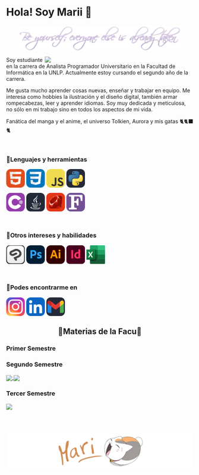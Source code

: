 <h1>Hola! Soy Marii 🌱</h1>

<p align="center">
  <img align="center" src="https://github.com/Marimari2342/Marimari2342.github.io/blob/main/imagenes/oscarW.png" alt="oscwilde" height="70"/>
</p>

<img align="right" src="https://github-readme-stats.vercel.app/api?username=Marimari2342&show_icons=true&title_color=ffffff&icon_color=9F33FF&text_color=9f9f9f&bg_color=000000&border_color=9F33FF&include_all_commits=true"  width="400">

<p>Soy estudiante en la carrera de Analista Programador Universitario en la Facultad de Informática en la UNLP. Actualmente estoy cursando el segundo año de la carrera.</p>
<p>Me gusta mucho aprender cosas nuevas, enseñar y trabajar en equipo. Me interesa como hobbies la ilustración y el diseño digital, también armar rompecabezas, leer y aprender idiomas. Soy muy dedicada y meticulosa, no sólo en mi trabajo sino en todos los aspectos de mi vida.</p>
<p>Fanática del manga y el anime, el universo Tolkien, Aurora y mis gatas 🐈🐈‍⬛🐈</p>
<br>

<h3>🍄Lenguajes y herramientas</h3>

<!--
<img align="right" src="https://github-readme-stats.vercel.app/api/top-langs/?username=Marimari2342&show_icons=true&title_color=ffffff&icon_color=9F33FF&text_color=9f9f9f&bg_color=000000&border_color=9F33FF&include_all_commits=true"  width="300">
-->

<p align="left">
  <img align="center" src="https://github.com/tandpfun/skill-icons/blob/main/icons/HTML.svg" alt="html" height="50" width="50" />
  <img align="center" src="https://github.com/tandpfun/skill-icons/blob/main/icons/CSS.svg" alt="css" height="50" width="50" />
  <img align="center" src="https://github.com/tandpfun/skill-icons/blob/main/icons/JavaScript.svg" alt="javascript" height="50" width="50" />
  <img align="center" src="https://github.com/tandpfun/skill-icons/blob/main/icons/Python-Dark.svg" alt="python" height="50" width="50" />
</p>
<p align="left">
  <img align="center" src="https://github.com/tandpfun/skill-icons/blob/main/icons/CS.svg" alt="c#" height="50" width="50" />
  <img align="center" src="https://github.com/tandpfun/skill-icons/blob/main/icons/Java-Dark.svg" alt="java" height="50" width="50" />
  <img align="center" src="https://github.com/tandpfun/skill-icons/blob/main/icons/Ruby.svg" alt="ruby" height="50" width="50" />
  <img align="center" src="https://github.com/tandpfun/skill-icons/blob/main/icons/Fortran.svg" alt="fortran" height="50" width="50" />
</p><br>


<h3>🍒Otros intereses y habilidades</h3>

<p align="left">
  <img align="center" src="https://github.com/Marimari2342/Marimari2342.github.io/blob/main/imagenes/clip.png" alt="clip" height="50" width="50" />
  <img align="center" src="https://github.com/tandpfun/skill-icons/blob/main/icons/Photoshop.svg" alt="photoshop" height="50" width="50" />
  <img align="center" src="https://github.com/tandpfun/skill-icons/blob/main/icons/Illustrator.svg" alt="illust" height="50" width="50" />
  <img align="center" src="https://github.com/Marimari2342/Marimari2342.github.io/blob/main/imagenes/indesign.png" alt="indesign" height="50" width="50" />
  <img align="center" src="https://github.com/Marimari2342/Marimari2342.github.io/blob/main/imagenes/excel.png" alt="excel" height="50" width="50" />
</p><br>


<h3>🌵Podes encontrarme en</h3>

<p align="left">
  <a href="https://www.instagram.com/marianroj" target="blank"><img align="center" src="https://github.com/tandpfun/skill-icons/blob/main/icons/Instagram.svg" alt="mariinsta" height="50" width="50" /></a>
  <a href="https://www.linkedin.com/in/marianroj/" target="blank"><img align="center" src="https://github.com/tandpfun/skill-icons/blob/main/icons/LinkedIn.svg" alt="mariin" height="50" width="50"/></a>
  <a href="mailto:marianroj.2342@gmail.com" target="blank"><img align="center" src="https://github.com/tandpfun/skill-icons/blob/main/icons/Gmail-Dark.svg" alt="mariemail" height="50" width="50"/></a>  
</p>

<h2 align="center">🌸Materias de la Facu🍏</h2>

<h3>Primer Semestre</h3>
<h3>Segundo Semestre</h3>
    <a href="https://github.com/Marimari2342/Arquitectura-de-Computadoras"><img align="center" hight="50px" src="https://github-readme-stats.vercel.app/api/pin/?username=Marimari2342&repo=Arquitectura-de-Computadoras&title_color=ffffff&icon_color=9F33FF&text_color=9f9f9f&bg_color=000000&border_color=9F33FF&show_topics=true"/>
    </a> 
    <a href="https://github.com/Marimari2342/Taller-de-Programacion"><img align="center" hight="50px" src="https://github-readme-stats.vercel.app/api/pin/?username=Marimari2342&repo=Taller-de-Programacion&title_color=ffffff&icon_color=9F33FF&text_color=9f9f9f&bg_color=000000&border_color=9F33FF&show_topics=true"/>
    </a>  

<h3>Tercer Semestre</h3>
    <a href="https://github.com/Marimari2342/Seminario.NET"><img align="center" hight="50px" src="https://github-readme-stats.vercel.app/api/pin/?username=Marimari2342&repo=Seminario.NET&title_color=ffffff&icon_color=9F33FF&text_color=9f9f9f&bg_color=000000&border_color=9F33FF&show_topics=true"/>
    </a> 
<br>
<br>
<br>
<br>


<p><img align="center" src="https://github.com/Marimari2342/Marimari2342/blob/main/firmagith.png" alt="marigit"/></p>


